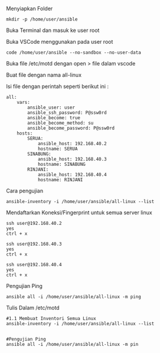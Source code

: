 Menyiapkan Folder

```plaintext
mkdir -p /home/user/ansible
```

Buka Terminal dan masuk ke user root

Buka VSCode menggunakan pada user root

```plaintext
code /home/user/ansible --no-sandbox --no-user-data
```

Buka file /etc/motd dengan open > file dalam vscode 

Buat file dengan nama all-linux 

Isi file dengan perintah seperti berikut ini : 

```plaintext
all: 
	vars: 
		ansible_user: user
		ansible_ssh_password: P@ssw0rd
		ansible_become: true
		ansible_become_method: su
		ansible_become_password: P@ssw0rd
	hosts: 
		SERUA: 
			ansible_host: 192.168.40.2
			hostname: SERUA
		SINABUNG: 
			ansible_host: 192.168.40.3
			hostname: SINABUNG
		RINJANI: 
			ansible_host: 192.168.40.4
			hostname: RINJANI
```

Cara pengujian 

```plaintext
ansible-inventory -i /home/user/ansible/all-linux --list
```

Mendaftarkan Koneksi/Fingerprint untuk semua server linux

```plaintext
ssh user@192.168.40.2
yes
ctrl + x
```

```plaintext
ssh user@192.168.40.3
yes
ctrl + x
```

```plaintext
ssh user@192.168.40.4
yes
ctrl + x
```

Pengujian Ping 

```plaintext
ansible all -i /home/user/ansible/all-linux -m ping
```

Tulis Dalam /etc/motd

```plaintext
#1.1 Membuat Inventori Semua Linux
ansible-inventory -i /home/user/ansible/all-linux --list


#Pengujian Ping 
ansible all -i /home/user/ansible/all-linux -m pin
```